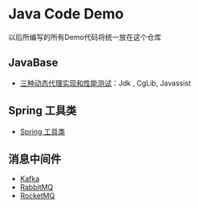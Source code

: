 # Java Code Demo

以后所编写的所有Demo代码将统一放在这个仓库

## JavaBase

* [三种动态代理实现和性能测试](https://github.com/lgjlife/Java-Code-Demo/tree/master/Java-base/src/main/java/com/code/base/reflect)：Jdk , CgLib, Javassist 


## Spring 工具类
* [Spring 工具类](https://github.com/lgjlife/Java-Code-Demo/tree/master/spring-utils)
## 消息中间件
* [Kafka](https://github.com/lgjlife/Java-Code-Demo/tree/master/mq/kafka)
* [RabbitMQ](https://github.com/lgjlife/Java-Code-Demo/tree/master/mq/rabbitmq)
* [RocketMQ](https://github.com/lgjlife/Java-Code-Demo/tree/master/mq/rocketmq)


